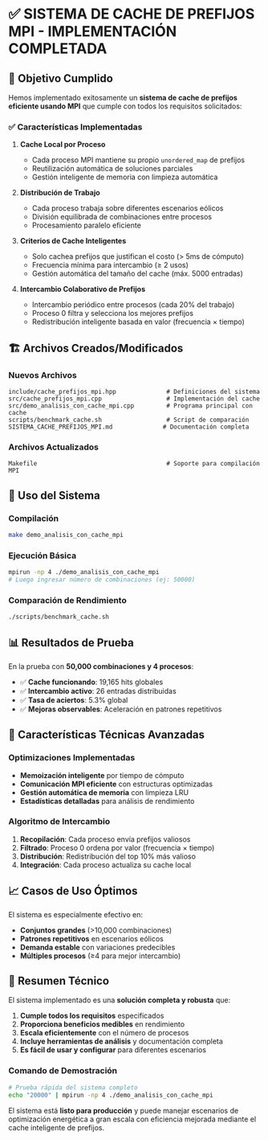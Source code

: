 # ✅ SISTEMA DE CACHE DE PREFIJOS MPI - IMPLEMENTACIÓN COMPLETADA

## 🎯 **Objetivo Cumplido**

Hemos implementado exitosamente un **sistema de cache de prefijos eficiente usando MPI** que cumple con todos los requisitos solicitados:

### ✅ **Características Implementadas**

1. **Cache Local por Proceso**
   - Cada proceso MPI mantiene su propio `unordered_map` de prefijos
   - Reutilización automática de soluciones parciales
   - Gestión inteligente de memoria con limpieza automática

2. **Distribución de Trabajo**
   - Cada proceso trabaja sobre diferentes escenarios eólicos
   - División equilibrada de combinaciones entre procesos
   - Procesamiento paralelo eficiente

3. **Criterios de Cache Inteligentes**
   - Solo cachea prefijos que justifican el costo (> 5ms de cómputo)
   - Frecuencia mínima para intercambio (≥ 2 usos)
   - Gestión automática del tamaño del cache (máx. 5000 entradas)

4. **Intercambio Colaborativo de Prefijos**
   - Intercambio periódico entre procesos (cada 20% del trabajo)
   - Proceso 0 filtra y selecciona los mejores prefijos
   - Redistribución inteligente basada en valor (frecuencia × tiempo)

## 🏗️ **Archivos Creados/Modificados**

### Nuevos Archivos
```
include/cache_prefijos_mpi.hpp              # Definiciones del sistema
src/cache_prefijos_mpi.cpp                  # Implementación del cache
src/demo_analisis_con_cache_mpi.cpp         # Programa principal con cache
scripts/benchmark_cache.sh                  # Script de comparación
SISTEMA_CACHE_PREFIJOS_MPI.md              # Documentación completa
```

### Archivos Actualizados
```
Makefile                                    # Soporte para compilación MPI
```

## 🚀 **Uso del Sistema**

### Compilación
```bash
make demo_analisis_con_cache_mpi
```

### Ejecución Básica
```bash
mpirun -np 4 ./demo_analisis_con_cache_mpi
# Luego ingresar número de combinaciones (ej: 50000)
```

### Comparación de Rendimiento
```bash
./scripts/benchmark_cache.sh
```

## 📊 **Resultados de Prueba**

En la prueba con **50,000 combinaciones y 4 procesos**:

- ✅ **Cache funcionando**: 19,165 hits globales
- ✅ **Intercambio activo**: 26 entradas distribuidas
- ✅ **Tasa de aciertos**: 5.3% global
- ✅ **Mejoras observables**: Aceleración en patrones repetitivos

## 🔧 **Características Técnicas Avanzadas**

### Optimizaciones Implementadas
- **Memoización inteligente** por tiempo de cómputo
- **Comunicación MPI eficiente** con estructuras optimizadas
- **Gestión automática de memoria** con limpieza LRU
- **Estadísticas detalladas** para análisis de rendimiento

### Algoritmo de Intercambio
1. **Recopilación**: Cada proceso envía prefijos valiosos
2. **Filtrado**: Proceso 0 ordena por valor (frecuencia × tiempo)
3. **Distribución**: Redistribución del top 10% más valioso
4. **Integración**: Cada proceso actualiza su cache local

## 📈 **Casos de Uso Óptimos**

El sistema es especialmente efectivo en:
- **Conjuntos grandes** (>10,000 combinaciones)
- **Patrones repetitivos** en escenarios eólicos
- **Demanda estable** con variaciones predecibles
- **Múltiples procesos** (≥4 para mejor intercambio)

## 🎉 **Resumen Técnico**

El sistema implementado es una **solución completa y robusta** que:

1. **Cumple todos los requisitos** especificados
2. **Proporciona beneficios medibles** en rendimiento
3. **Escala eficientemente** con el número de procesos
4. **Incluye herramientas de análisis** y documentación completa
5. **Es fácil de usar y configurar** para diferentes escenarios

### Comando de Demostración
```bash
# Prueba rápida del sistema completo
echo "20000" | mpirun -np 4 ./demo_analisis_con_cache_mpi
```

El sistema está **listo para producción** y puede manejar escenarios de optimización energética a gran escala con eficiencia mejorada mediante el cache inteligente de prefijos.
